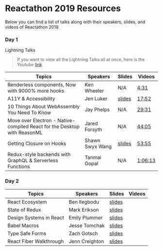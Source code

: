 # Reactathon 2019 Resources

Below you can find a list of talks along with their speakers, slides, and videos of Reactathon 2019.

### Day 1

Lightning Talks
> If you want to view all the Lightning Talks all at once, here is the Youtube [link](https://youtu.be/Wt4kuspJIxY).

| Topics | Speakers | Slides | Videos |
| ------ | ------ | ------ | ------ |
| Renderless components, Now with 9000% more hooks | Ken Wheeler | N/A |[4:31](https://www.youtube.com/watch?v=Wt4kuspJIxY&t=271s)|
| A11Y & Accessibility | Jen Luker |[slides](https://www.jenluker.com/5AccessibilityMyths/) |[17:52](https://www.youtube.com/watch?v=Wt4kuspJIxY&t=1072s)|
| 10 Things About WebAssembly You Need To Know | Jay Phelps | N/A |[29:31](https://www.youtube.com/watch?v=Wt4kuspJIxY&t=1771s)|
| Move over Electron - Native-compiled React for the Desktop with ReasonML | Jared Forsyth | N/A |[44:05](https://www.youtube.com/watch?v=Wt4kuspJIxY&t=2645s)|
| Getting Closure on Hooks| Shawn Swyx Wang | [slides](https://www.netlify.com/blog/2019/03/11/deep-dive-how-do-react-hooks-really-work/)|[53:55](https://www.youtube.com/watch?v=Wt4kuspJIxY&t=3235s)|
| Redux-style backends with GraphQL & Serverless Functions | Tanmai Gopal | N/A |[1:06:13](https://www.youtube.com/watch?v=Wt4kuspJIxY&t=3973s)|

### Day 2
| Topics | Speakers | Slides | Videos |
| ------ | ------ | ------ | ------ |
| React Ecosystem | Ben Ilegbodu | [slides](http://www.benmvp.com/slides/2019/reactathon/react-eco.html) | |
| State of Redux | Mark Erikson | [slides](https://blog.isquaredsoftware.com/presentations/2019-03-state-of-redux/#/) | |
| Design Systems in React| Emily Plummer | [slides](https://docs.google.com/presentation/d/1ku4BysY6k1bCgZEp0Qp42ihIRixBsKSvHnOPzs4kUM4/edit)| |
| Babel Macros | Jesse Tomchak | [slides](https://transform-for-good.netlify.com/#cuts_29-05_chat) | |
| Type Safe Forms | Zach Gotsch | [slides](https://docs.google.com/presentation/d/1aTsmZ28A8pa4XKDRHsCp1mUM86J1LX75dEOxl721_2Y/edit) | |
| React Fiber Walkthrough | Jenn Creighton | [slides](https://speakerdeck.com/jenncreighton/everything-i-know-about-react-i-learned-from-twitter)| |
